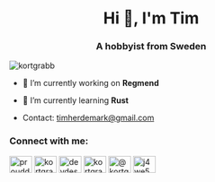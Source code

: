 <h1 align="center">Hi 👋, I'm Tim</h1>
<h3 align="center">A hobbyist from Sweden</h3>

<p align="left"> <img src="https://komarev.com/ghpvc/?username=kortgrabb&label=Profile%20views&color=0e75b6&style=flat" alt="kortgrabb" /> </p>

- 🔭 I’m currently working on **Regmend**

- 🌱 I’m currently learning **Rust**

- Contact: timherdemark@gmail.com

<h3 align="left">Connect with me:</h3>
<p align="left">
<a href="https://codepen.io/prouddesk" target="blank"><img align="center" src="https://raw.githubusercontent.com/rahuldkjain/github-profile-readme-generator/master/src/images/icons/Social/codepen.svg" alt="prouddesk" height="30" width="40" /></a>
<a href="https://dev.to/kortgrabb" target="blank"><img align="center" src="https://raw.githubusercontent.com/rahuldkjain/github-profile-readme-generator/master/src/images/icons/Social/devto.svg" alt="kortgrabb" height="30" width="40" /></a>
<a href="https://twitter.com/devdesk2" target="blank"><img align="center" src="https://raw.githubusercontent.com/rahuldkjain/github-profile-readme-generator/master/src/images/icons/Social/twitter.svg" alt="devdesk2" height="30" width="40" /></a>
<a href="https://www.leetcode.com/kortgrabb" target="blank"><img align="center" src="https://raw.githubusercontent.com/rahuldkjain/github-profile-readme-generator/master/src/images/icons/Social/leet-code.svg" alt="kortgrabb" height="30" width="40" /></a>
<a href="https://www.hackerearth.com/@kortgrabb" target="blank"><img align="center" src="https://raw.githubusercontent.com/rahuldkjain/github-profile-readme-generator/master/src/images/icons/Social/hackerearth.svg" alt="@kortgrabb" height="30" width="40" /></a>
<a href="https://discord.gg/j4we5RbfHN" target="blank"><img align="center" src="https://raw.githubusercontent.com/rahuldkjain/github-profile-readme-generator/master/src/images/icons/Social/discord.svg" alt="j4we5RbfHN" height="30" width="40" /></a>
</p>
